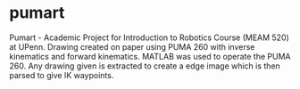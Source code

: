 pumart
======

Pumart - Academic Project for Introduction to Robotics Course (MEAM 520) at UPenn. Drawing created on paper using PUMA 260 with inverse kinematics and forward kinematics. MATLAB was used to operate the PUMA 260. Any drawing given is extracted to create a edge image which is then parsed to give IK waypoints.